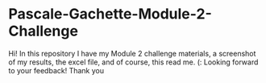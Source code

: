 # Pascale-Gachette-Module-2-Challenge
Hi! In this repository I have my Module 2 challenge materials, a screenshot of my results, the excel file, and of course, this read me. (: Looking forward to your feedback! Thank you 
